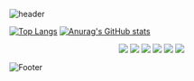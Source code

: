 ![header](https://capsule-render.vercel.app/api?type=transparent&section=header&color=auto&height=200&text=chldwns's&animation=fadeIn)

[![Top Langs](https://github-readme-stats.vercel.app/api/top-langs/?username=chldudwns95&show_icons=true&theme=radical)](https://github.com/chldudwns95/github-readme-stats)
[![Anurag's GitHub stats](https://github-readme-stats.vercel.app/api?username=chldudwns95&show_icons=true&theme=radical)](https://github.com/chldudwns95/github-readme-stats)

<div align = "center">
  <!--count-->
<!--   <a href="https://github.com/chldudwns95"> -->
  <a>
    <img src = "https://hits.seeyoufarm.com/api/count/incr/badge.svg?url=https%3A%2F%2Fgithub.com%2Fchldudwns95%2F&count_bg=%235F5A5A&title_bg=%235F5A5A&icon=smugmug.svg&icon_color=%23FFFFFF&title=%3AD&edge_flat=false)"/>
  </a>
  <img src="https://img.shields.io/badge/Spring-green?style=flat-square&logo=spring&logoColor=white"/>
  <img src="https://img.shields.io/badge/java-gray?style=flat-square&logo=java&logoColor=white"/>
  <img src="https://img.shields.io/badge/html-blue?style=flat-square&logo=html&logoColor=white"/>
  <img src="https://img.shields.io/badge/javascript-yellow?style=flat-square&logo=javascript&logoColor=white"/>
  <img src="https://img.shields.io/badge/oracle-skyblue?style=flat-square&logo=oracle&logoColor=white"/>
</div>

![Footer](https://capsule-render.vercel.app/api?type=waving&color=auto&height=200&section=footer)


<!--
**chldudwns95/chldudwns95** is a ✨ _special_ ✨ repository because its `README.md` (this file) appears on your GitHub profile.

Here are some ideas to get you started:

- 🔭 I’m currently working on ...
- 🌱 I’m currently learning ...
- 👯 I’m looking to collaborate on ...
- 🤔 I’m looking for help with ...
- 💬 Ask me about ...
- 📫 How to reach me: ...
- 😄 Pronouns: ...
- ⚡ Fun fact: ...
-->

